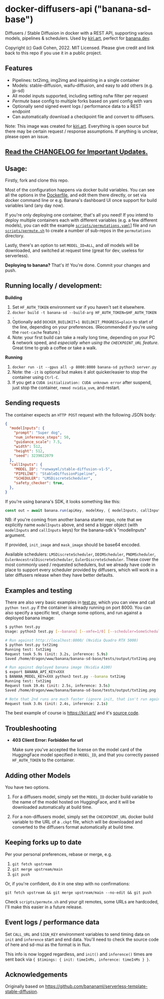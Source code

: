 # docker-diffusers-api ("banana-sd-base")

Diffusers / Stable Diffusion in docker with a REST API, supporting various models, pipelines & schedulers.  Used by [kiri.art](https://kiri.art/), perfect for [banana.dev](https://www.banana.dev/).

Copyright (c) Gadi Cohen, 2022.  MIT Licensed.
Please give credit and link back to this repo if you use it in a public project.

## Features

* Pipelines: txt2img, img2img and inpainting in a single container
* Models: stable-diffusion, waifu-diffusion, and easy to add others (e.g. jp-sd)
* All model inputs supported, including setting nsfw filter per request
* *Permute* base config to multiple forks based on yaml config with vars
* Optionally send signed event logs / performance data to a REST endpoint
* Can automatically download a checkpoint file and convert to diffusers.

Note: This image was created for [kiri.art](https://kiri.art/).
Everything is open source but there may be certain request / response
assumptions.  If anything is unclear, please open an issue.

## [Read the CHANGELOG for Important Updates.](./CHANGELOG.md)

## Usage:

Firstly, fork and clone this repo.

Most of the configuration happens via docker build variables.  You can
see all the options in the [Dockerfile](./Dockerfile), and edit them
there directly, or set via docker command line or e.g. Banana's dashboard
UI once support for build variables land (any day now).

If you're only deploying one container, that's all you need!  If you
intend to deploy multiple containers each with different variables
(e.g. a few different models), you can edit the example
[`scripts/permutations.yaml`](scripts/permutations.yaml)] file and
run [`scripts/permute.sh`](scripts/permute.sh) to create a number
of sub-repos in the `permutations` directory.

Lastly, there's an option to set `MODEL_ID=ALL`, and *all* models will
be downloaded, and switched at request time (great for dev, useless for
serverless).

**Deploying to banana?** That's it!  You're done.  Commit your changes and push.

## Running locally / development:

**Building**

1. Set `HF_AUTH_TOKEN` environment var if you haven't set it elsewhere.
1. `docker build -t banana-sd --build-arg HF_AUTH_TOKEN=$HF_AUTH_TOKEN .`
1. Optionally add `DOCKER_BUILDKIT=1 BUILDKIT_PROGRESS=plain` to
    start of the line, depending on your preferences.  (Recommended if
    you're using the `root-cache` feature.)
1. Note: your first build can take a really long time, depending on
    your PC & network speed, and *especially when using the `CHECKPOINT_URL`
    feature*.  Great time to grab a coffee or take a walk.

**Running**

1. `docker run -it --gpus all -p 8000:8000 banana-sd python3 server.py`
1. Note: the `-it` is optional but makes it alot quicker/easier to stop the
    container using `Ctrl-C`.
1. If you get a `CUDA initialization: CUDA unknown error` after suspend,
    just stop the container, `rmmod nvidia_uvm`, and restart.

## Sending requests

The container expects an `HTTP POST` request with the following JSON body:

```json
{
  "modelInputs": {
    "prompt": "Super dog",
    "num_inference_steps": 50,
    "guidance_scale": 7.5,
    "width": 512,
    "height": 512,
    "seed": 3239022079
  },
  "callInputs": {
    "MODEL_ID": "runwayml/stable-diffusion-v1-5",
    "PIPELINE": "StableDiffusionPipeline",
    "SCHEDULER": "LMSDiscreteScheduler",
    "safety_checker": true,
  },
}
```

If you're using banana's SDK, it looks something like this:

```js
const out = await banana.run(apiKey, modelKey, { modelInputs, callInputs });
```

NB: if you're coming from another banana starter repo, note that we
explicitly name `modelInputs` above, and send a bigger object (with
`modelInputs` and `callInputs` keys) for the banana-sdk's
"modelInputs" argument.

If provided, `init_image` and `mask_image` should be base64 encoded.

Available schedulers: `LMSDiscreteScheduler`, `DDIMScheduler`, `PNDMScheduler`,
`EulerAncestralDiscreteScheduler`, `EulerDiscreteScheduler`.  These cover the
most commonly used / requested schedulers, but we already have code in place to
support every scheduler provided by diffusers, which will work in a later
diffusers release when they have better defaults.

<a name="testing"></a>
## Examples and testing

There are also very basic examples in [test.py](./test.py), which you can view
and call `python test.py` if the container is already running on port 8000.
You can also specify a specific test, change some options, and run against a
deployed banana image:

```bash
$ python test.py
Usage: python3 test.py [--banana] [--xmfe=1/0] [--scheduler=SomeScheduler] [all / test1] [test2] [etc]

# Run against http://localhost:8000/ (Nvidia Quadro RTX 5000)
$ python test.py txt2img
Running test: txt2img
Request took 5.9s (init: 3.2s, inference: 5.9s)
Saved /home/dragon/www/banana/banana-sd-base/tests/output/txt2img.png

# Run against deployed banana image (Nvidia A100)
$ export BANANA_API_KEY=XXX
$ BANANA_MODEL_KEY=XXX python3 test.py --banana txt2img
Running test: txt2img
Request took 19.4s (init: 2.5s, inference: 3.5s)
Saved /home/dragon/www/banana/banana-sd-base/tests/output/txt2img.png

# Note that 2nd runs are much faster (ignore init, that isn't run again)
Request took 3.0s (init: 2.4s, inference: 2.1s)
```

The best example of course is https://kiri.art/ and it's
[source code](https://github.com/kiri-art/stable-diffusion-react-nextjs-mui-pwa).



## Troubleshooting

* **403 Client Error: Forbidden for url**

  Make sure you've accepted the license on the model card of the HuggingFace model
  specified in `MODEL_ID`, and that you correctly passed `HF_AUTH_TOKEN` to the
  container.

## Adding other Models

You have two options.

1. For a diffusers model, simply set the `MODEL_ID` docker build variable to the name
  of the model hosted on HuggingFace, and it will be downloaded automatically at
  build time.

1. For a non-diffusers model, simply set the `CHECKPOINT_URL` docker build variable
  to the URL of a `.ckpt` file, which will be downloaded and converted to the diffusers
  format automatically at build time.

## Keeping forks up to date

Per your personal preferences, rebase or merge, e.g.

1. `git fetch upstream`
1. `git merge upstream/main`
1. `git push`

Or, if you're confident, do it in one step with no confirmations:

  `git fetch upstream && git merge upstream/main --no-edit && git push`

Check `scripts/permute.sh` and your git remotes, some URLs are hardcoded, I'll
make this easier in a future release.

## Event logs / performance data

Set `CALL_URL` and `SIGN_KEY` environment variables to send timing data on `init`
and `inference` start and end data.  You'll need to check the source code of here
and sd-mui as the format is in flux.

This info is now logged regardless, and `init()` and `inference()` times are sent
back via `{ $timings: { init: timeInMs, inference: timeInMs } }`.

## Acknowledgements

Originally based on https://github.com/bananaml/serverless-template-stable-diffusion.
